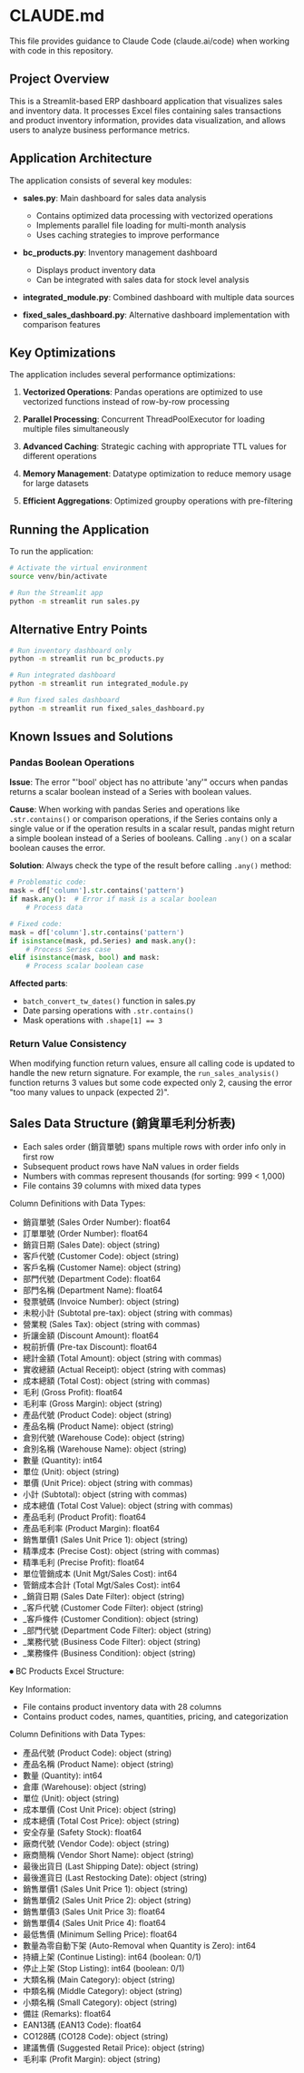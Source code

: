 # CLAUDE.md

This file provides guidance to Claude Code (claude.ai/code) when working with code in this repository.

## Project Overview

This is a Streamlit-based ERP dashboard application that visualizes sales and inventory data. It processes Excel files containing sales transactions and product inventory information, provides data visualization, and allows users to analyze business performance metrics.

## Application Architecture

The application consists of several key modules:

- **sales.py**: Main dashboard for sales data analysis 
  - Contains optimized data processing with vectorized operations
  - Implements parallel file loading for multi-month analysis
  - Uses caching strategies to improve performance

- **bc_products.py**: Inventory management dashboard
  - Displays product inventory data
  - Can be integrated with sales data for stock level analysis

- **integrated_module.py**: Combined dashboard with multiple data sources

- **fixed_sales_dashboard.py**: Alternative dashboard implementation with comparison features

## Key Optimizations

The application includes several performance optimizations:

1. **Vectorized Operations**: Pandas operations are optimized to use vectorized functions instead of row-by-row processing

2. **Parallel Processing**: Concurrent ThreadPoolExecutor for loading multiple files simultaneously 

3. **Advanced Caching**: Strategic caching with appropriate TTL values for different operations

4. **Memory Management**: Datatype optimization to reduce memory usage for large datasets

5. **Efficient Aggregations**: Optimized groupby operations with pre-filtering

## Running the Application

To run the application:

```bash
# Activate the virtual environment
source venv/bin/activate

# Run the Streamlit app
python -m streamlit run sales.py
```

## Alternative Entry Points

```bash
# Run inventory dashboard only
python -m streamlit run bc_products.py

# Run integrated dashboard
python -m streamlit run integrated_module.py

# Run fixed sales dashboard
python -m streamlit run fixed_sales_dashboard.py
```

## Known Issues and Solutions

### Pandas Boolean Operations

**Issue**: The error "'bool' object has no attribute 'any'" occurs when pandas returns a scalar boolean instead of a Series with boolean values.

**Cause**: When working with pandas Series and operations like `.str.contains()` or comparison operations, if the Series contains only a single value or if the operation results in a scalar result, pandas might return a simple boolean instead of a Series of booleans. Calling `.any()` on a scalar boolean causes the error.

**Solution**: Always check the type of the result before calling `.any()` method:

```python
# Problematic code:
mask = df['column'].str.contains('pattern')
if mask.any():  # Error if mask is a scalar boolean
    # Process data

# Fixed code:
mask = df['column'].str.contains('pattern')
if isinstance(mask, pd.Series) and mask.any():
    # Process Series case
elif isinstance(mask, bool) and mask:
    # Process scalar boolean case
```

**Affected parts**:
- `batch_convert_tw_dates()` function in sales.py
- Date parsing operations with `.str.contains()`
- Mask operations with `.shape[1] == 3`

### Return Value Consistency

When modifying function return values, ensure all calling code is updated to handle the new return signature. For example, the `run_sales_analysis()` function returns 3 values but some code expected only 2, causing the error "too many values to unpack (expected 2)".


## Sales Data Structure (銷貨單毛利分析表)

  - Each sales order (銷貨單號) spans multiple rows with order info only in first row
  - Subsequent product rows have NaN values in order fields
  - Numbers with commas represent thousands (for sorting: 999 < 1,000)
  - File contains 39 columns with mixed data types

  Column Definitions with Data Types:
  - 銷貨單號 (Sales Order Number): float64
  - 訂單單號 (Order Number): float64
  - 銷貨日期 (Sales Date): object (string)
  - 客戶代號 (Customer Code): object (string)
  - 客戶名稱 (Customer Name): object (string)
  - 部門代號 (Department Code): float64
  - 部門名稱 (Department Name): float64
  - 發票號碼 (Invoice Number): object (string)
  - 未稅小計 (Subtotal pre-tax): object (string with commas)
  - 營業稅 (Sales Tax): object (string with commas)
  - 折讓金額 (Discount Amount): float64
  - 稅前折價 (Pre-tax Discount): float64
  - 總計金額 (Total Amount): object (string with commas)
  - 實收總額 (Actual Receipt): object (string with commas)
  - 成本總額 (Total Cost): object (string with commas)
  - 毛利 (Gross Profit): float64
  - 毛利率 (Gross Margin): object (string)
  - 產品代號 (Product Code): object (string)
  - 產品名稱 (Product Name): object (string)
  - 倉別代號 (Warehouse Code): object (string)
  - 倉別名稱 (Warehouse Name): object (string)
  - 數量 (Quantity): int64
  - 單位 (Unit): object (string)
  - 單價 (Unit Price): object (string with commas)
  - 小計 (Subtotal): object (string with commas)
  - 成本總值 (Total Cost Value): object (string with commas)
  - 產品毛利 (Product Profit): float64
  - 產品毛利率 (Product Margin): float64
  - 銷售單價1 (Sales Unit Price 1): object (string)
  - 精準成本 (Precise Cost): object (string with commas)
  - 精準毛利 (Precise Profit): float64
  - 單位管銷成本 (Unit Mgt/Sales Cost): int64
  - 管銷成本合計 (Total Mgt/Sales Cost): int64
  - _銷貨日期 (Sales Date Filter): object (string)
  - _客戶代號 (Customer Code Filter): object (string)
  - _客戶條件 (Customer Condition): object (string)
  - _部門代號 (Department Code Filter): object (string)
  - _業務代號 (Business Code Filter): object (string)
  - _業務條件 (Business Condition): object (string)

⏺ BC Products Excel Structure:

  Key Information:
  - File contains product inventory data with 28 columns
  - Contains product codes, names, quantities, pricing, and categorization

  Column Definitions with Data Types:
  - 產品代號 (Product Code): object (string)
  - 產品名稱 (Product Name): object (string)
  - 數量 (Quantity): int64
  - 倉庫 (Warehouse): object (string)
  - 單位 (Unit): object (string)
  - 成本單價 (Cost Unit Price): object (string)
  - 成本總價 (Total Cost Price): object (string)
  - 安全存量 (Safety Stock): float64
  - 廠商代號 (Vendor Code): object (string)
  - 廠商簡稱 (Vendor Short Name): object (string)
  - 最後出貨日 (Last Shipping Date): object (string)
  - 最後進貨日 (Last Restocking Date): object (string)
  - 銷售單價1 (Sales Unit Price 1): object (string)
  - 銷售單價2 (Sales Unit Price 2): object (string)
  - 銷售單價3 (Sales Unit Price 3): float64
  - 銷售單價4 (Sales Unit Price 4): float64
  - 最低售價 (Minimum Selling Price): float64
  - 數量為零自動下架 (Auto-Removal when Quantity is Zero): int64
  - 持續上架 (Continue Listing): int64 (boolean: 0/1)
  - 停止上架 (Stop Listing): int64 (boolean: 0/1)
  - 大類名稱 (Main Category): object (string)
  - 中類名稱 (Middle Category): object (string)
  - 小類名稱 (Small Category): object (string)
  - 備註 (Remarks): float64
  - EAN13碼 (EAN13 Code): float64
  - CO128碼 (CO128 Code): object (string)
  - 建議售價 (Suggested Retail Price): object (string)
  - 毛利率 (Profit Margin): object (string)